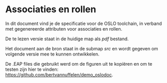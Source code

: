 # Associaties en rollen

In dit document vind je de specificatie voor de OSLO toolchain, in verband met gegenereerde attributen voor associaties en rollen.

De te lezen versie staat in de huidige map als *pdf* bestand.

Het document aan de bron staat in de submap *src* en wordt gegeven om volgende versie mee te kunnen ontwikkelen.

De .EAP files die gebruikt werd om de figuren uit te kopiëren en om te testen zijn hier te vinden: <https://github.com/bertvannuffelen/demo_oslodoc>.
